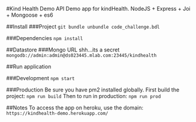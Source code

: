 #Kind Health Demo API
Demo app for kindHealth. NodeJS + Express + Joi + Mongoose + es6

##Install
###Project
`git bundle unbundle code_challenge.bdl`

###Dependencies
`npm install`

##Datastore
###Mongo URL
shh...its a secret
`mongodb://admin:admin@ds023445.mlab.com:23445/kindhealth`

##Run application

###Development
`npm start`

###Production
Be sure you have pm2 installed globally.
First build the project:
`npm run build`
Then to run in production:
`npm run prod`

##Notes 
To access the app on heroku, use the domain: `https://kindhealth-demo.herokuapp.com/`




